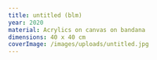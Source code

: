 ```yaml
---
title: untitled (blm)
year: 2020
material: Acrylics on canvas on bandana
dimensions: 40 x 40 cm
coverImage: /images/uploads/untitled.jpg
---
```

